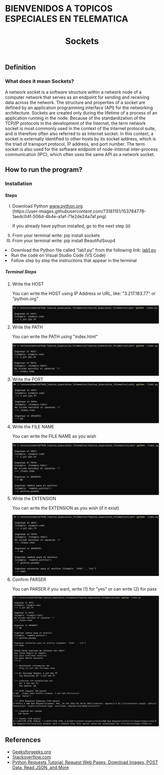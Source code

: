 # BIENVENIDOS A TOPICOS ESPECIALES EN TELEMATICA
<!DOCTYPE html>
<html lang="es">
<head>
    <meta charset="UTF-8">
</head>
<body>
    <header>
        <h1>Sockets</h1>
    </header>
    <h2>Definition</h2>
    <h3>What does it mean Sockets?</h3>
    <p>A network socket is a software structure within a network node of a computer network that serves as an endpoint
        for sending and receiving data across the network. The structure and properties of a socket are defined by an
        application programming interface (API) for the networking architecture. Sockets are created only during the
        lifetime of a process of an application running in the node.
        Because of the standardization of the TCP/IP protocols in the development of the Internet, the term network
        socket is most commonly used in the context of the Internet protocol suite, and is therefore often also referred
        to as Internet socket. In this context, a socket is externally identified to other hosts by its socket address,
        which is the triad of transport protocol, IP address, and port number.
        The term socket is also used for the software endpoint of node-internal inter-process communication (IPC), which
        often uses the same API as a network socket.
    </p>
    <h2>How to run the program?</h2>
    <h3>Installation</h3>
    <h4>Steps</h4>
    <ol type="I">
        <li>Download Python <a href="https://www.python.org/downloads/" target="_blank">www.python.org</a></li>
        (https://user-images.githubusercontent.com/73181151/153784778-1aedc04f-506d-4b4e-a1af-71e2de24a7af.png)
        <p>If you already have python installed, go to the next step (ii)</p>
        <li> From your terminal write: pip install sockets</li>
        <li> From your terminal write: pip install BeautifulSoup4</li>
    </ol>
    <li>Download the Python file called "lab1.py" from the following link: <a
            href="https://github.com/dsolanov/Topicos_Especiales_Telematica/blob/main/lab1.py"
            target="_blank">lab1.py</a></li>
    </li>
    <li>Run the code on Visual Studio Code (VS Code)</li>
    <li>Follow step by step the instructions that appear in the terminal</li>
    <h5>Terminal Steps</h5>
    <ol type="square"> 
        <li>Write the HOST</li>
        <p>You can write the HOST using IP Address or URL, like: "3.217.183.77" or "python.org"</p>
        <img src="https://github.com/dsolanov/Topicos_Especiales_Telematica/blob/main/img/1_HOST.png">
        <br>
        <li> Write the PATH</li>
        <p>You can write the PATH using "index.html"</p>
        <img src="https://github.com/dsolanov/Topicos_Especiales_Telematica/blob/main/img/2_PATH.png"><br>
        <li> Write the PORT</li>
        <img src="https://github.com/dsolanov/Topicos_Especiales_Telematica/blob/main/img/3_PORT.png"><br>
        <li> Write the FILE NAME</li>
        <p>You can write the FILE NAME as you wish</p>
        <img src="https://github.com/dsolanov/Topicos_Especiales_Telematica/blob/main/img/4_FileName.png"><br>
        <li> Write the EXTENSION</li>
        <p>You can write the EXTENSION as you wish (if it exist)</p>
        <img src="https://github.com/dsolanov/Topicos_Especiales_Telematica/blob/main/img/5_EXTENSION.png"><br>
        <li> Confirm PARSER </li>
        <p>You can PARSER if you want, write (1) for "yes" or can write (2) for pass</p>
        <img src="https://github.com/dsolanov/Topicos_Especiales_Telematica/blob/main/img/6_PARSER.png"><br>
    </ol>
    <h2>References</h2>
    <ul type="disc">
        <li><a href="https://www.geeksforgeeks.org/authentication-using-python-requests/?ref=lbp"
                target="_blank">Geeksforgeeks.org</a></li>
        <li><a href="https://stackoverflow.com/questions/60915131/receive-the-body-content-in-the-http-response-in-python"
                target="_blank">Stackoverflow.com</a></li>
        <li><a href="https://www.youtube.com/watch?v=tb8gHvYlCFs&t=217s" target="_blank">Python Requests Tutorial:
                Request Web Pages, Download Images, POST Data, Read JSON, and More</a></li>
    </ul>
</body>
</html>
